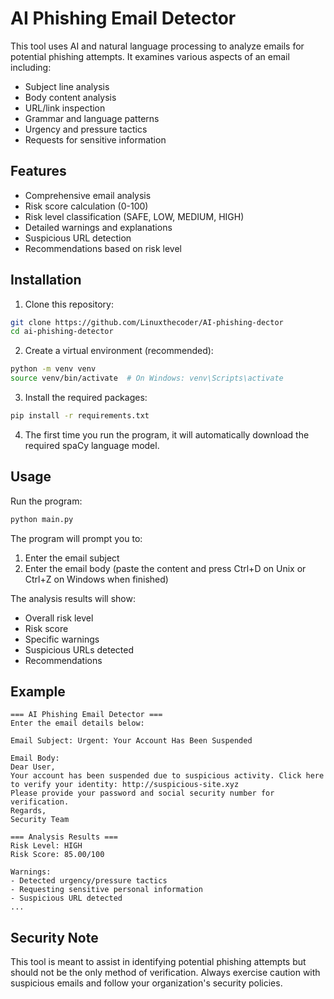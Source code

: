 # AI Phishing Email Detector

This tool uses AI and natural language processing to analyze emails for potential phishing attempts. It examines various aspects of an email including:

- Subject line analysis
- Body content analysis
- URL/link inspection
- Grammar and language patterns
- Urgency and pressure tactics
- Requests for sensitive information

## Features

- Comprehensive email analysis
- Risk score calculation (0-100)
- Risk level classification (SAFE, LOW, MEDIUM, HIGH)
- Detailed warnings and explanations
- Suspicious URL detection
- Recommendations based on risk level

## Installation

1. Clone this repository:
```bash
git clone https://github.com/Linuxthecoder/AI-phishing-dector
cd ai-phishing-detector
```

2. Create a virtual environment (recommended):
```bash
python -m venv venv
source venv/bin/activate  # On Windows: venv\Scripts\activate
```

3. Install the required packages:
```bash
pip install -r requirements.txt
```

4. The first time you run the program, it will automatically download the required spaCy language model.

## Usage

Run the program:
```bash
python main.py
```

The program will prompt you to:
1. Enter the email subject
2. Enter the email body (paste the content and press Ctrl+D on Unix or Ctrl+Z on Windows when finished)

The analysis results will show:
- Overall risk level
- Risk score
- Specific warnings
- Suspicious URLs detected
- Recommendations

## Example

```
=== AI Phishing Email Detector ===
Enter the email details below:

Email Subject: Urgent: Your Account Has Been Suspended

Email Body:
Dear User,
Your account has been suspended due to suspicious activity. Click here to verify your identity: http://suspicious-site.xyz
Please provide your password and social security number for verification.
Regards,
Security Team

=== Analysis Results ===
Risk Level: HIGH
Risk Score: 85.00/100

Warnings:
- Detected urgency/pressure tactics
- Requesting sensitive personal information
- Suspicious URL detected
...
```

## Security Note

This tool is meant to assist in identifying potential phishing attempts but should not be the only method of verification. Always exercise caution with suspicious emails and follow your organization's security policies. 
